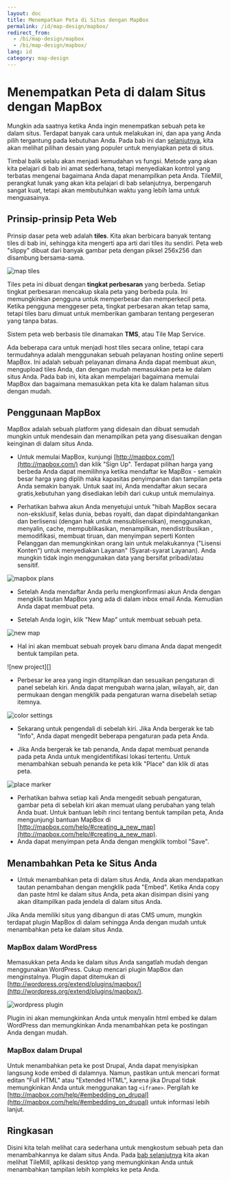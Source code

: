 ```yaml
---
layout: doc
title: Menempatkan Peta di Situs dengan MapBox 
permalink: /id/map-design/mapbox/
redirect_from:
  - /bi/map-design/mapbox
  - /bi/map-design/mapbox/
lang: id
category: map-design
---
```


Menempatkan Peta di dalam Situs dengan MapBox
============================================
Mungkin ada saatnya ketika Anda ingin menempatkan sebuah peta ke dalam situs.
Terdapat banyak cara untuk melakukan ini, dan apa yang Anda pilih tergantung
pada kebutuhan Anda. Pada bab ini dan [selanjutnya](/id/map-design/tilemill),
kita akan melihat pilihan desain yang populer untuk menyiapkan peta di situs.

Timbal balik selalu akan menjadi kemudahan vs fungsi. Metode yang akan kita 
pelajari di bab ini amat sederhana, tetapi menyediakan kontrol yang terbatas
mengenai bagaimana Anda dapat menampilkan peta Anda. TileMill, perangkat lunak
yang akan kita pelajari di bab selanjutnya, berpengaruh sangat kuat, tetapi
akan membutuhkan waktu yang lebih lama untuk menguasainya.

Prinsip-prinsip Peta Web
------------------------
Prinsip dasar peta web adalah **tiles**. Kita akan berbicara banyak tentang
tiles di bab ini, sehingga kita mengerti apa arti dari tiles itu sendiri. Peta
web "slippy" dibuat dari banyak gambar peta dengan piksel 256x256 dan disambung
bersama-sama.

![map tiles][]

Tiles peta ini dibuat dengan **tingkat perbesaran** yang berbeda. Setiap tingkat
perbesaran mencakup skala peta yang berbeda pula. Ini memungkinkan pengguna untuk
memperbesar dan memperkecil peta. Ketika pengguna menggeser peta, tingkat perbesaran
akan tetap sama, tetapi tiles baru dimuat untuk memberikan gambaran tentang pergeseran
yang tanpa batas.

Sistem peta web berbasis tile dinamakan **TMS**, atau Tile Map Service.

Ada beberapa cara untuk menjadi host tiles secara online, tetapi cara termudahnya
adalah menggunakan sebuah pelayanan hosting online seperti MapBox. Ini adalah sebuah
pelayanan dimana Anda dapat membuat akun, mengupload tiles Anda, dan dengan mudah 
memasukkan peta ke dalam situs Anda. Pada bab ini, kita akan mempelajari bagaimana
memulai MapBox dan bagaimana memasukkan peta kita ke dalam halaman situs dengan mudah.

Penggunaan MapBox
-----------------
MapBox adalah sebuah platform yang didesain dan dibuat semudah mungkin untuk mendesain
dan menampilkan peta yang disesuaikan dengan keinginan di dalam situs Anda.

*	Untuk memulai MapBox, kunjungi [http://mapbox.com/](http://mapbox.com/) dan klik
	"Sign Up". Terdapat pilihan harga yang berbeda Anda dapat memilihnya ketika mendaftar
	ke MapBox - semakin besar harga yang diplih maka kapasitas penyimpanan dan tampilan 
	peta Anda semakin banyak. Untuk saat ini, Anda mendaftar akun secara gratis,kebutuhan
	yang disediakan lebih dari cukup untuk memulainya.
	
*	Perhatikan bahwa akun Anda menyetujui untuk "hibah MapBox secara non-eksklusif,
	kelas dunia, bebas royalti, dan dapat dipindahtangankan dan berlisensi (dengan hak untuk
	mensublisensikan), menggunakan, menyalin, cache, mempublikasikan, menampilkan, mendistribusikan
	, memodifikasi, membuat tiruan, dan menyimpan seperti Konten Pelanggan dan memungkinkan orang
	lain untuk melakukannya ("Lisensi Konten") untuk menyediakan Layanan" (Syarat-syarat Layanan).
	Anda mungkin tidak ingin menggunakan data yang bersifat pribadi/atau sensitif.

![mapbox plans][]

*	Setelah Anda mendaftar Anda perlu mengkonfirmasi akun Anda dengan mengklik tautan MapBox
	yang ada di dalam inbox email Anda. Kemudian Anda dapat membuat peta.
	
*	Setelah Anda login, klik "New Map" untuk membuat sebuah peta.

![new map][]

*	Hal ini akan membuat sebuah proyek baru dimana Anda dapat mengedit bentuk tampilan peta.

![new project][]

*	Perbesar ke area yang ingin ditampilkan dan sesuaikan pengaturan di panel sebelah kiri.
	Anda dapat mengubah warna jalan, wilayah, air, dan permukaan dengan mengklik pada 
	pengaturan warna disebelah setiap itemnya.

![color settings][]

*	Sekarang untuk pengendali di sebelah kiri. Jika Anda bergerak ke tab "Info", Anda 
	dapat mengedit beberapa pengaturan pada peta Anda.

*	Jika Anda bergerak ke tab penanda, Anda dapat membuat penanda pada peta Anda untuk
	mengidentifikasi lokasi tertentu. Untuk menambahkan sebuah penanda ke peta klik 
	"Place" dan klik di atas peta.

![place marker][]

*	Perhatikan bahwa setiap kali Anda mengedit sebuah pengaturan, gambar peta di sebelah
	kiri akan memuat ulang perubahan yang telah Anda buat. Untuk bantuan lebih rinci tentang
	bentuk tampilan peta, Anda mengunjungi bantuan MapBox di 
   [http://mapbox.com/help/#creating_a_new_map](http://mapbox.com/help/#creating_a_new_map).
*	Anda dapat menyimpan peta Anda dengan mengklik tombol "Save".

Menambahkan Peta ke Situs Anda
------------------------------
*	Untuk menambahkan peta di dalam situs Anda, Anda akan mendapatkan tautan penambahan dengan
	mengklik pada "Embed". Ketika Anda copy dan paste html ke dalam situs Anda, peta akan disimpan
	disini yang akan ditampilkan pada jendela di dalam situs Anda.
	
Jika Anda memiliki situs yang dibangun di atas CMS umum, mungkin terdapat plugin MapBox di dalam
sehingga Anda dengan mudah untuk menambahkan peta ke dalam situs Anda.

### MapBox dalam WordPress
Memasukkan peta Anda ke dalam situs Anda sangatlah mudah dengan menggunakan WordPress. Cukup mencari
plugin MapBox dan menginstalnya. Plugin dapat ditemukan di 
[http://wordpress.org/extend/plugins/mapbox/](http://wordpress.org/extend/plugins/mapbox/).

![wordpress plugin][]

Plugin ini akan memungkinkan Anda untuk menyalin html embed ke dalam WordPress dan memungkinkan Anda 
menambahkan peta ke postingan Anda dengan mudah. 

### MapBox dalam Drupal
Untuk menambahkan peta ke post Drupal, Anda dapat menyisipkan langsung kode embed di dalamnya. Namun, 
pastikan untuk mencari format editan "Full HTML" atau "Extended HTML", karena jika Drupal tidak 
memungkinkan Anda untuk menggunakan tag `<iframe>`. Pergilah ke [http://mapbox.com/help/#embedding_on_drupal](http://mapbox.com/help/#embedding_on_drupal)
untuk informasi lebih lanjut.

Ringkasan
----------
Disini kita telah melihat cara sederhana untuk mengkostum sebuah peta dan menambahkannya ke dalam
situs Anda. Pada [bab selanjutnya](/id/map-design/tilemill) kita akan melihat TileMill, aplikasi
desktop yang memungkinkan Anda untuk menambahkan tampilan lebih kompleks ke peta Anda.


[map tiles]: /images/en/map-design/mapbox/map-tiles.png
[mapbox plans]: /images/en/map-design/mapbox/mapbox-plans.png
[new map]: /images/en/map-design/mapbox/new-map.png
[new projtyleect]: /images/en/map-design/mapbox/new-project.png
[color settings]: /images/en/map-design/mapbox/color-settings.png
[place marker]: /images/en/map-design/mapbox/place-marker.png
[wordpress plugin]: /images/en/map-design/mapbox/wordpress-plugin.png











